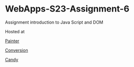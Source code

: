 
# WebApps-S23-Assignment-6
Assignment introduction to Java Script and DOM

Hosted at

[Painter](https://44-563-web-apps-s23.github.io/44563-webapps-s23-assignment6-charithtagore/painter.html)

[Conversion](https://44-563-web-apps-s23.github.io/44563-webapps-s23-assignment6-charithtagore/conversion.html)

[Candy](https://44-563-web-apps-s23.github.io/44563-webapps-s23-assignment6-charithtagore/candy.html)
